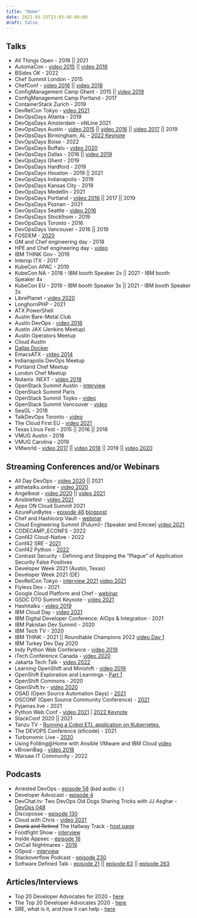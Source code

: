 ```yaml
---
title: "Home"
date: 2021-03-25T13:03:46-04:00
draft: false
---
```


## Talks

- All Things Open - 2018 || 2021
- AutomaCon - [video 2015](https://www.youtube.com/watch?v=qvSGJslwpDA) || [video 2016](https://www.youtube.com/watch?v=D3LS3lHWFnE)
- BSides OK - 2022
- Chef Summit London - 2015
- ChefConf - [video 2016](https://www.youtube.com/watch?v=HfYI1KcKFoo) || [video 2018](https://www.youtube.com/watch?v=jtgXQpcJFT0)
- ConfigManagement Camp Ghent - 2015 || [video 2019](https://www.youtube.com/watch?v=W1d7r3mIj0A)
- ConfigManagement Camp Portland - 2017
- ContainerStack Zurich - 2019
- DevRelCon Tokyo - [video 2021](https://youtu.be/Aoliy98BCwI?t=1315)
- DevOpsDays Atlanta - 2019
- DevOpsDays Amsterdam - oNLine 2021
- DevOpsDays Austin - [video 2015](https://vimeo.com/130554525) || [video 2016](https://vimeo.com/165731277) || [video 2017](https://youtu.be/Z0Qtf2XJBcA?t=1h10m49s) || 2019
- DevOpsDays Birmingham, AL - [2022 Keynote](https://www.youtube.com/watch?v=pJvDFpYKzv0&feature=youtu.be)
- DevOpsDays Boise - 2022
- DevOpsDays Buffalo - [video 2020](https://youtu.be/Kr9uc285Z2k)
- DevOpsDays Dallas - 2016 || [video 2019](https://www.youtube.com/watch?v=tcq1-kNQd2Q)
- DevOpsDays Ghent - 2019
- DevOpsDays Hardford - 2019
- DevOpsDays Houston - 2019 || 2021
- DevOpsDays Indianapolis - 2019
- DevOpsDays Kansas City - 2019
- DevOpsDays Medellín - 2021
- DevOpsDays Portland - [video 2016](https://www.youtube.com/watch?v=JqwgmePMEw4) || 2017 || 2019
- DevOpsDays Poznan - 2021
- DevOpsDays Seattle - [video 2016](https://www.youtube.com/watch?v=9iuYqZU8mj8)
- DevOpsDays Stocklhom - 2019
- DevOpsDays Toronto - 2016
- DevOpsDays Vancouver - 2016 || 2019
- FOSDEM - [2020](http://bofh.nikhef.nl/events/FOSDEM/2020/UB5.230/osslessons.webm)
- GM and Chef engineering day - 2018
- HPE and Chef engineering day - [video](https://www.periscope.tv/HPE_ConvergedDI/1YpKkWlEYnjKj)
- IBM THINK Gov - 2019
- Interop ITX - 2017
- KubeCon APAC - 2019
- KubeCon NA - 2018 - IBM booth Speaker 2x || 2021 - IBM booth Speaker 4x
- KubeCon EU - 2019 - IBM booth Speaker 3x || 2021 - IBM booth Speaker 2x
- LibrePlanet - [video 2020](https://media.libreplanet.org/u/libreplanet/m/lessons-learned-from-cultivating-free-software-projects-and-communities/)
- LonghornPHP - 2021
- ATX PowerShell
- Austin Bare-Metal Club
- Austin DevOps - [video 2016](https://www.youtube.com/watch?v=lZKhwSGxa58)
- Austin JAX (Jenkins Meetup)
- Austin Operators Meetup
- Cloud Austin
- [Dallas Docker](https://events.docker.com/events/detaihttp://jjasghar.github.io/talks/ls/docker-docker-dallas-presents-chef-habitat-docker-113)
- EmacsATX - [video 2014](https://www.youtube.com/watch?v=VO7xj2ArpZw)
- Indianapolis DevOps Meetup
- Portland Chef Meetup
- London Chef Meetup
- Nutanix .NEXT - [video 2018](https://vimeo.com/270129963/9d32cc9b0f)
- OpenStack Summit Austin - [interview](https://soundcloud.com/thenewstackmakers/jj-asghar-interview)
- OpenStack Summit Paris
- OpenStack Summit Toyko - [video](https://www.youtube.com/watch?v=ivYYS_F7Rpw)
- OpenStack Summit Vancouver - [video](https://youtu.be/FBCKCO45xIw?t=34m35s)
- SeaGL - 2018
- TalkDevOps Toronto - [video](https://channel9.msdn.com/Blogs/TalkDevOps/TalkDevOps--Introduction-to-Chef-with-JJ-Ashgar-as-a-DotNet-Developer)
- The Cloud First EU - [video 2021](https://youtu.be/OGFkz81mKf8?t=22331)
- Texas Linux Fest - 2015 || 2016 || 2018
- VMUG Austin - 2018
- VMUG Carolina - 2019
- VMworld - [video 2017](https://www.vmworldonline.com/searchsite?search=SER1906BU) || [video 2018](https://www.youtube.com/watch?v=II4IsntZnyY) || 2019 || [video 2020](https://youtu.be/aBzJ6wrE6xA)

## Streaming Conferences and/or Webinars

- All Day DevOps - [video 2020](https://content.sonatype.com/2020addo-ct/addo2020-ct-asghar) || 2021
- allthetalks.online - [video 2020](https://www.youtube.com/watch?v=ly0qNA3gs78)
- Angelbeat - [video 2020](https://youtu.be/LVXiOyzuF_E) || [video 2021](https://youtu.be/spHxba0eARg)
- Ansiblefest - [video 2021](https://events.ansiblefest.redhat.com/widget/redhat/ansible21/sessioncatalog/session/1623166230807001Iqrk)
- Apps ON Cloud Summit 2021
- AzureFunBytes - [episode 46](https://www.youtube.com/watch?v=ZGNuhgR_SdE) [blogpost](https://dev.to/azure/azurefunbytes-episode-46-openshift-on-azure-with-jjasghar-4nh1)
- Chef and Hashicorp Vault - [webinar](https://www.brighttalk.com/webcast/11349/232851/manage-secrets-with-chef-and-hashicorps-vault)
- Cloud Engineering Summit (Pulumi)- [Speaker and Emcee] [video 2021](https://www.pulumi.com/resources/migrating-a-monolith-to-cloud-native)
- CODECAMP_ECONFS - 2022
- Conf42 Cloud-Native - 2022
- Conf42 SRE - [2021](https://www.conf42.com/Site_Reliability_Engineering_2021_JJ_Asghar_migrating_monolith_cloudnative_stumbling_blocks)
- Conf42 Python - [2022](https://www.conf42.com/Python_2022_JJ_Asghar_deploying_simple_app_kubernetes_openshift)
- Contrast Security - Defining and Stopping the “Plague” of Application Security False Positives
- Developer Week 2021 (Austin, Texas)
- Developer Week 2021 (DE)
- DevRelCon Tokyo - [interview 2021](https://www.youtube.com/watch?v=yzWFnsivCZQ) [video 2021](https://youtu.be/oJb2rA0yY-k)
- Flyless Dev - 2021
- Google Cloud Platform and Chef - [webinar](https://www.brighttalk.com/webcast/10619/283199)
- GSDC DTO Summit Keynote - [video 2021](https://vimeo.com/572047609/ef164c1662)
- Hashitalks - [video 2019](https://www.hashicorp.com/resources/how-to-terraform-ibm-cloud-to-play-nicely)
- IBM Cloud Day - [video 2021](https://ibmcloudday-vconf.bemyapp.com/#/conference/5ff8bc27013733001b01d3d6)
- IBM Digital Developer Conference: AIOps & Integration - 2021
- IBM Pakistan Dev Summit - 2020
- IBM Tech TV - 2020
- IBM THINK - 2021 || Roundtable Champions 2022 [video Day 1](https://www.youtube.com/watch?v=tXoMGP2yI0M)
- IBM Turkey Dev Day 2020
- Indy Python Web Conferance - [video 2019](https://youtu.be/lGdoyHeHsBo)
- iTech Conference Canada - [video 2020](https://www.itechconference.ca/widit00042-on-demand.html)
- Jakarta Tech Talk - [video 2022](https://www.crowdcast.io/e/techtalk-feb1)
- Learning OpenShift and Minishift - [video 2019](https://www.youtube.com/watch?v=aIvLoZYBes05)
- OpenShift Exploration and Learnings - [Part 1](https://www.youtube.com/watch?v=d7nxzB0YtR0)
- OpenShift Commons - 2020
- OpenShift.tv - [video 2020](https://www.youtube.com/watch?v=erO6XXj8Kl0)
- OSAD (Open Source Automation Days) - [2021](https://osad-munich.org/en/deploying-a-simple-python-app-to-kubernetes-openshift/)
- OSCONF (Open Source Community Conference) - [2021](https://www.youtube.com/watch?v=_O1KjDY1Obo)
- Pyjamas.live - 2021
- Python Web Conf - [video 2021](https://2021.pythonwebconf.com/presentations/deploying-a-simple-python-app-to-kubernetes-openshift) | [2022 Keynote](https://2022.pythonwebconf.com/presentations/we-accidentally-created-a-serverless-application)
- StackConf 2020 || 2021
- Tanzu TV - [Running a Cobol ETL application on Kubernetes.](https://www.youtube.com/watch?v=yhC6SFZI8Mw)
- The DEVOPS Conference (eficode) - 2021
- Turbonomic Live - [2020](https://gateway.on24.com/wcc/eh/2339289/lp/2374731/demystifying-devops%2C-kubernetes%2C-and-cloud-native-applications/)
- Using Folding@Home with Ansible VMware and IBM Cloud [video](https://www.youtube.com/watch?v=fZVTTwKs2dA)
- vBrownBag - [video 2018](https://www.youtube.com/watch?v=RwAFGK9mju4)
- Warsaw IT Community - 2022

## Podcasts

- Arrested DevOps - [episode 58](https://www.arresteddevops.com/openstack/) (bad audio :( )
- Developer Advocast - [episode 4](https://open.spotify.com/episode/01gsWap8IaGw98K7kgOu2y?si=9e9eaba390c149f6)
- DevChat.tv: Two DevOps Old Dogs Sharing Tricks with JJ Asghar - [DevOps 048](https://devchat.tv/adventures-in-devops/devops-048-two-devops-old-dogs-sharing-tricks-with-jj-asghar/)
- Discoposse - [episode 130](https://discopossepodcast.com/episode-130-the-why-and-how-of-developer-advocacy-and-tech-community-with-jj-asghar/)
- Cloud with Chris - [video 2021](https://youtu.be/W4xoq_iCn7E)
- ~~Drunk and Retired~~ The Hallway Track - [host page](https://drunkandretired.com/hosts/jjasghar)
- Foodfight Show - [interview](http://foodfightshow.org/2015/12/chef-and-openstack.html)
- Inside Appsec - [episode 16](https://soundcloud.com/contrastsecurity/devops-trends-and-best-practices-a-perspective-from-the-trenches)
- OnCall Nightmares - [2019](https://www.podomatic.com/podcasts/oncallnightmares/episodes/2019-10-24T11_14_36-07_00)
- OSpod - [interview](https://itunes.apple.com/us/podcast/chef-jj-asghar-episode-48-on-ospod/id913351029?i=1000360509387&mt=2)
- Stackoverflow Podcast - [episode 230](https://stackoverflow.blog/2020/04/28/podcast-230-mastering-the-mainframe-cobol-ibm/)
- Software Defined Talk - [episode 21](http://www.softwaredefinedinterviews.com/21) || [episode 63](http://www.softwaredefinedinterviews.com/63) || [episode 263](https://www.softwaredefinedtalk.com/263)

## Articles/Interviews

- Top 20 Developer Advocates for 2020 - [here](https://www.whitesourcesoftware.com/resources/blog/top-20-developer-advocates-to-follow/)
- The Top 20 Developer Advocates 2020 - [here](https://www.linkedin.com/pulse/top-20-developer-advocates-2020-sebastian-grodzietzki/)
- SRE, what is it, and how it can help - [here](https://www.toolbox.com/tech/devops/articles/automating-sre-to-scale-operations/)
